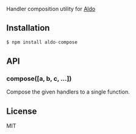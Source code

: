 
Handler composition utility for [Aldo](https://npmjs.org/package/aldo)

## Installation

```js
$ npm install aldo-compose
```

## API

### compose([a, b, c, ...])

  Compose the given handlers to a single function.

## License

  MIT

